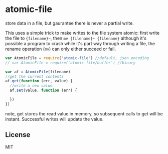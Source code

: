# atomic-file

store data in a file, but gaurantee there is never a partial write.

This uses a simple trick to make writes to the file system atomic:
first write the file to `{filename}~`, then `mv {filename}~ {filename}`
although it's possible a program to crash while it's part way through writing a file,
the rename operation (`mv`) can only either succeed or fail.

``` js
var AtomicFile = require('atomic-file') //default, json encoding
// var AtomicFile = require('atomic-file/buffer') //binary

var af = AtomicFile(filename)
//get the current contents
af.get(function (err, value) {
  //write a new value
  af.set(value, function (err) {

  })
})
```

note, get stores the read value in memory, so subsequent
calls to get will be instant. Successful writes will update the value.

## License

MIT


